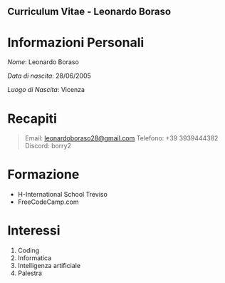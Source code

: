 ## Curriculum Vitae - Leonardo Boraso

# **Informazioni Personali**
*Nome*: Leonardo Boraso

*Data di nascita*: 28/06/2005

*Luogo di Nascita*: Vicenza

# **Recapiti**
> Email: leonardoboraso28@gmail.com
> Telefono: +39 3939444382
> Discord: borry2

# **Formazione**
- H-International School Treviso
- FreeCodeCamp.com

# **Interessi**
1. Coding
2. Informatica
3. Intelligenza artificiale
4. Palestra
